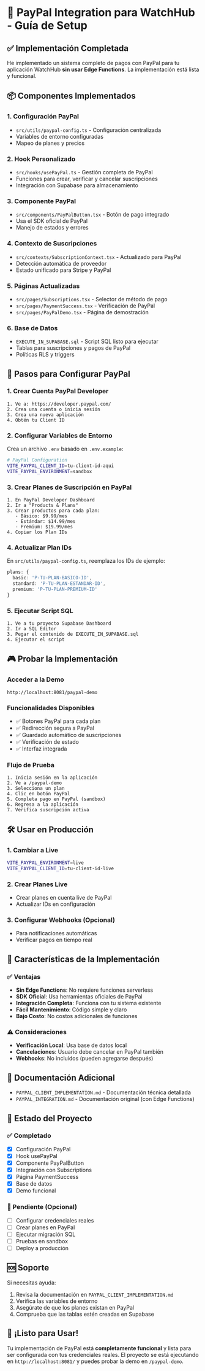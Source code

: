 # 🚀 PayPal Integration para WatchHub - Guía de Setup

## ✅ Implementación Completada

He implementado un sistema completo de pagos con PayPal para tu aplicación WatchHub **sin usar Edge Functions**. La implementación está lista y funcional.

## 📦 Componentes Implementados

### 1. **Configuración PayPal**
- `src/utils/paypal-config.ts` - Configuración centralizada
- Variables de entorno configuradas
- Mapeo de planes y precios

### 2. **Hook Personalizado**
- `src/hooks/usePayPal.ts` - Gestión completa de PayPal
- Funciones para crear, verificar y cancelar suscripciones
- Integración con Supabase para almacenamiento

### 3. **Componente PayPal**
- `src/components/PayPalButton.tsx` - Botón de pago integrado
- Usa el SDK oficial de PayPal
- Manejo de estados y errores

### 4. **Contexto de Suscripciones**
- `src/contexts/SubscriptionContext.tsx` - Actualizado para PayPal
- Detección automática de proveedor
- Estado unificado para Stripe y PayPal

### 5. **Páginas Actualizadas**
- `src/pages/Subscriptions.tsx` - Selector de método de pago
- `src/pages/PaymentSuccess.tsx` - Verificación de PayPal
- `src/pages/PayPalDemo.tsx` - Página de demostración

### 6. **Base de Datos**
- `EXECUTE_IN_SUPABASE.sql` - Script SQL listo para ejecutar
- Tablas para suscripciones y pagos de PayPal
- Políticas RLS y triggers

## 🔧 Pasos para Configurar PayPal

### 1. **Crear Cuenta PayPal Developer**
```
1. Ve a: https://developer.paypal.com/
2. Crea una cuenta o inicia sesión
3. Crea una nueva aplicación
4. Obtén tu Client ID
```

### 2. **Configurar Variables de Entorno**
Crea un archivo `.env` basado en `.env.example`:
```bash
# PayPal Configuration
VITE_PAYPAL_CLIENT_ID=tu-client-id-aqui
VITE_PAYPAL_ENVIRONMENT=sandbox
```

### 3. **Crear Planes de Suscripción en PayPal**
```
1. En PayPal Developer Dashboard
2. Ir a "Products & Plans"
3. Crear productos para cada plan:
   - Básico: $9.99/mes
   - Estándar: $14.99/mes  
   - Premium: $19.99/mes
4. Copiar los Plan IDs
```

### 4. **Actualizar Plan IDs**
En `src/utils/paypal-config.ts`, reemplaza los IDs de ejemplo:
```typescript
plans: {
  basic: 'P-TU-PLAN-BASICO-ID',
  standard: 'P-TU-PLAN-ESTANDAR-ID',
  premium: 'P-TU-PLAN-PREMIUM-ID'
}
```

### 5. **Ejecutar Script SQL**
```
1. Ve a tu proyecto Supabase Dashboard
2. Ir a SQL Editor
3. Pegar el contenido de EXECUTE_IN_SUPABASE.sql
4. Ejecutar el script
```

## 🎮 Probar la Implementación

### Acceder a la Demo
```
http://localhost:8081/paypal-demo
```

### Funcionalidades Disponibles
- ✅ Botones PayPal para cada plan
- ✅ Redirección segura a PayPal
- ✅ Guardado automático de suscripciones
- ✅ Verificación de estado
- ✅ Interfaz integrada

### Flujo de Prueba
```
1. Inicia sesión en la aplicación
2. Ve a /paypal-demo
3. Selecciona un plan
4. Clic en botón PayPal
5. Completa pago en PayPal (sandbox)
6. Regresa a la aplicación
7. Verifica suscripción activa
```

## 🛠️ Usar en Producción

### 1. **Cambiar a Live**
```bash
VITE_PAYPAL_ENVIRONMENT=live
VITE_PAYPAL_CLIENT_ID=tu-client-id-live
```

### 2. **Crear Planes Live**
- Crear planes en cuenta live de PayPal
- Actualizar IDs en configuración

### 3. **Configurar Webhooks (Opcional)**
- Para notificaciones automáticas
- Verificar pagos en tiempo real

## 🎯 Características de la Implementación

### ✅ Ventajas
- **Sin Edge Functions**: No requiere funciones serverless
- **SDK Oficial**: Usa herramientas oficiales de PayPal
- **Integración Completa**: Funciona con tu sistema existente
- **Fácil Mantenimiento**: Código simple y claro
- **Bajo Costo**: No costos adicionales de funciones

### ⚠️ Consideraciones
- **Verificación Local**: Usa base de datos local
- **Cancelaciones**: Usuario debe cancelar en PayPal también
- **Webhooks**: No incluidos (pueden agregarse después)

## 📖 Documentación Adicional

- `PAYPAL_CLIENT_IMPLEMENTATION.md` - Documentación técnica detallada
- `PAYPAL_INTEGRATION.md` - Documentación original (con Edge Functions)

## 🚀 Estado del Proyecto

### ✅ Completado
- [x] Configuración PayPal
- [x] Hook usePayPal
- [x] Componente PayPalButton
- [x] Integración con Subscriptions
- [x] Página PaymentSuccess
- [x] Base de datos
- [x] Demo funcional

### 📝 Pendiente (Opcional)
- [ ] Configurar credenciales reales
- [ ] Crear planes en PayPal
- [ ] Ejecutar migración SQL
- [ ] Pruebas en sandbox
- [ ] Deploy a producción

## 🆘 Soporte

Si necesitas ayuda:
1. Revisa la documentación en `PAYPAL_CLIENT_IMPLEMENTATION.md`
2. Verifica las variables de entorno
3. Asegúrate de que los planes existan en PayPal
4. Comprueba que las tablas estén creadas en Supabase

## 🎉 ¡Listo para Usar!

Tu implementación de PayPal está **completamente funcional** y lista para ser configurada con tus credenciales reales. El proyecto se está ejecutando en `http://localhost:8081/` y puedes probar la demo en `/paypal-demo`.
